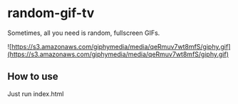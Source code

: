 # random-gif-tv
Sometimes, all you need is random, fullscreen GIFs.

![https://s3.amazonaws.com/giphymedia/media/qeRmuv7wt8mfS/giphy.gif](https://s3.amazonaws.com/giphymedia/media/qeRmuv7wt8mfS/giphy.gif)

## How to use

Just run index.html

